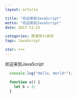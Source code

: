```yaml
---
layout: article

title: "欢迎来到JavaScript"
motto: "欢迎来到JavaScript"
date: 2017-11-22

categories: 胖酒学Js系列
tags: JavaScript

star: +++
---
```


欢迎来到JavaScript

```javascript
  console.log("Hello, World!");

  function a() {
    let b = 3;
  }
```
